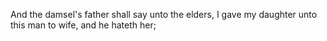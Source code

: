 And the damsel's father shall say unto the elders, I gave my daughter unto this man to wife, and he hateth her;

